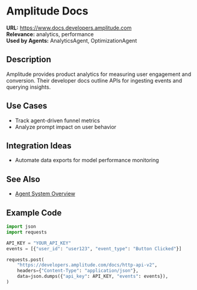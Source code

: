 # Amplitude Docs

**URL:** https://www.docs.developers.amplitude.com  
**Relevance:** analytics, performance  
**Used by Agents:** AnalyticsAgent, OptimizationAgent

## Description
Amplitude provides product analytics for measuring user engagement and conversion. Their developer docs outline APIs for ingesting events and querying insights.

## Use Cases
- Track agent-driven funnel metrics
- Analyze prompt impact on user behavior

## Integration Ideas
- Automate data exports for model performance monitoring

## See Also
- [Agent System Overview](../../agent_system_overview.md)

## Example Code

```python
import json
import requests

API_KEY = "YOUR_API_KEY"
events = [{"user_id": "user123", "event_type": "Button Clicked"}]

requests.post(
    "https://developers.amplitude.com/docs/http-api-v2",
    headers={"Content-Type": "application/json"},
    data=json.dumps({"api_key": API_KEY, "events": events}),
)
```
